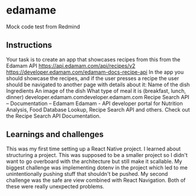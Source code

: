 # edamame
Mock code test from Redmind

## Instructions

Your task is to create an app that showcases recipes from this from the Edamam API
https://api.edamam.com/api/recipes/v2
https://developer.edamam.com/edamam-docs-recipe-api
In the app you should showcase the recipes, and if the user presses a recipe the user should be navigated to another page with details about it:
Name of the dish
Ingredients
An image of the dish
What type of meal it is (breakfast, lunch, dinner)
developer.edamam.comdeveloper.edamam.com
Recipe Search API – Documentation – Edamam
Edamam - API developer portal for Nutrition Analysis, Food Database Lookup, Recipe Search API and others. Check out the Recipe Search API Documentation.

## Learnings and challenges

This was my first time setting up a React Native project. I learned about structuring a project. This was supposed to be a smaller project so 
I didn't want to go overboard with the architecture but still make it scallable. My biggest challenge was implementing dotenv in the 
project which led to me unintentionally pushing stuff that shouldn't be pushed. My second challenge was the safe are view combined with React 
Navigation. Both of these were really unexpected problems. 
